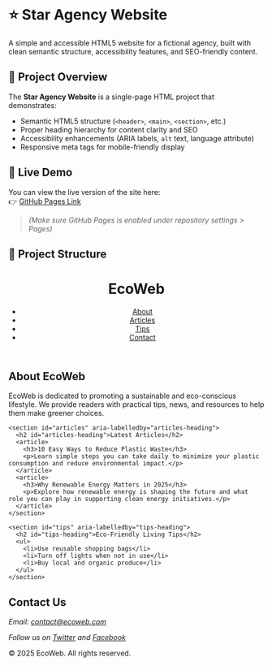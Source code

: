 # ⭐ Star Agency Website

A simple and accessible HTML5 website for a fictional agency, built with clean semantic structure, accessibility features, and SEO-friendly content.

## 📌 Project Overview

The **Star Agency Website** is a single-page HTML project that demonstrates:

- Semantic HTML5 structure (`<header>`, `<main>`, `<section>`, etc.)
- Proper heading hierarchy for content clarity and SEO
- Accessibility enhancements (ARIA labels, `alt` text, language attribute)
- Responsive meta tags for mobile-friendly display

## 🚀 Live Demo

You can view the live version of the site here:  
👉 [GitHub Pages Link](https://abdiibrahimaden.github.io/star-agency-website-/)  
> *(Make sure GitHub Pages is enabled under repository settings > Pages)*

## 📁 Project Structure

<!DOCTYPE html>
<html lang="en">
<head>
  <meta charset="UTF-8" />
  <meta name="viewport" content="width=device-width, initial-scale=1.0" />
  <meta name="description" content="Welcome to EcoWeb, your source for sustainable living tips, news, and eco-friendly lifestyle ideas." />
  <meta name="keywords" content="eco-friendly, sustainability, green living, environment, lifestyle" />
  <meta name="author" content="EcoWeb Team" />
  <title>EcoWeb - Sustainable Living Made Simple</title>
</head>
<body>
  <header role="banner">
    <h1>EcoWeb</h1>
    <nav role="navigation" aria-label="Main navigation">
      <ul>
        <li><a href="#about">About</a></li>
        <li><a href="#articles">Articles</a></li>
        <li><a href="#tips">Tips</a></li>
        <li><a href="#contact">Contact</a></li>
      </ul>
    </nav>
  </header>

  <main role="main">
    <section id="about" aria-labelledby="about-heading">
      <h2 id="about-heading">About EcoWeb</h2>
      <p>EcoWeb is dedicated to promoting a sustainable and eco-conscious lifestyle. We provide readers with practical tips, news, and resources to help them make greener choices.</p>
    </section>

    <section id="articles" aria-labelledby="articles-heading">
      <h2 id="articles-heading">Latest Articles</h2>
      <article>
        <h3>10 Easy Ways to Reduce Plastic Waste</h3>
        <p>Learn simple steps you can take daily to minimize your plastic consumption and reduce environmental impact.</p>
      </article>
      <article>
        <h3>Why Renewable Energy Matters in 2025</h3>
        <p>Explore how renewable energy is shaping the future and what role you can play in supporting clean energy initiatives.</p>
      </article>
    </section>

    <section id="tips" aria-labelledby="tips-heading">
      <h2 id="tips-heading">Eco-Friendly Living Tips</h2>
      <ul>
        <li>Use reusable shopping bags</li>
        <li>Turn off lights when not in use</li>
        <li>Buy local and organic produce</li>
      </ul>
    </section>
  </main>

  <footer role="contentinfo">
    <section id="contact" aria-labelledby="contact-heading">
      <h2 id="contact-heading">Contact Us</h2>
      <address>
        <p>Email: <a href="mailto:contact@ecoweb.com">contact@ecoweb.com</a></p>
        <p>Follow us on 
          <a href="https://twitter.com/ecoweb" aria-label="EcoWeb Twitter">Twitter</a> and 
          <a href="https://facebook.com/ecoweb" aria-label="EcoWeb Facebook">Facebook</a>
        </p>
      </address>
    </section>
    <p>&copy; 2025 EcoWeb. All rights reserved.</p>
  </footer>
</body>
</html>
